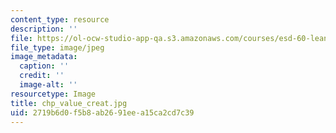 ```yaml
---
content_type: resource
description: ''
file: https://ol-ocw-studio-app-qa.s3.amazonaws.com/courses/esd-60-lean-six-sigma-processes-summer-2004/2719b6d0f5b8ab2691eea15ca2cd7c39_chp_value_creat.jpg
file_type: image/jpeg
image_metadata:
  caption: ''
  credit: ''
  image-alt: ''
resourcetype: Image
title: chp_value_creat.jpg
uid: 2719b6d0-f5b8-ab26-91ee-a15ca2cd7c39
---
```

